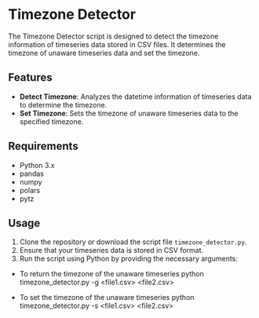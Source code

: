 # Timezone Detector

The Timezone Detector script is designed to detect the timezone information of timeseries data stored in CSV files. It determines the timezone of unaware timeseries data and set the timezone.

## Features
- **Detect Timezone**: Analyzes the datetime information of timeseries data to determine the timezone.
- **Set Timezone**: Sets the timezone of unaware timeseries data to the specified timezone.

## Requirements
- Python 3.x
- pandas
- numpy
- polars
- pytz

## Usage
1. Clone the repository or download the script file `timezone_detector.py`.
2. Ensure that your timeseries data is stored in CSV format.
3. Run the script using Python by providing the necessary arguments:

- To return the timezone of the unaware timeseries
python timezone_detector.py -g <file1.csv> <file2.csv>

- To set the timezone of the unaware timeseries
python timezone_detector.py -s <file1.csv> <file2.csv>

